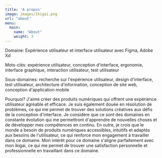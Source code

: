 ```yaml
---
title: 'A propos'
image: images/Ikigai.png
url: "about"
menu:
  main:
    name: "About"
    weight: 3
---
```

Domaine: Expérience utilisateur et interface utilisateur avec Figma, Adobe Xd

Mots-clés: expérience utilisateur, conception d'interface, ergonomie, interface graphique, interaction utilisateur, test utilisateur

Sous-domaines: recherche sur l'expérience utilisateur, design d'interface, test utilisateur, architecture d'information, conception de site web, conception d'application mobile

Pourquoi? J'aime créer des produits numériques qui offrent une expérience utilisateur agréable et efficace. Je suis également douée en résolution de problèmes, ce qui me permet de trouver des solutions créatives aux défis de la conception d'interface. Je considère que ce sont des domaines en constante évolution qui me permettront d'apprendre de nouvelles choses et de développer mes compétences en continu. En outre, je crois que le monde a besoin de produits numériques accessibles, intuitifs et adaptés aux besoins de l'utilisateur, ce qui renforce mon engagement à travailler dans ce domaine. Mon intérêt pour ce domaine s'aligne parfaitement avec mon ikigai, ce qui me permet de trouver une satisfaction personnelle et professionnelle en travaillant dans ce domaine.